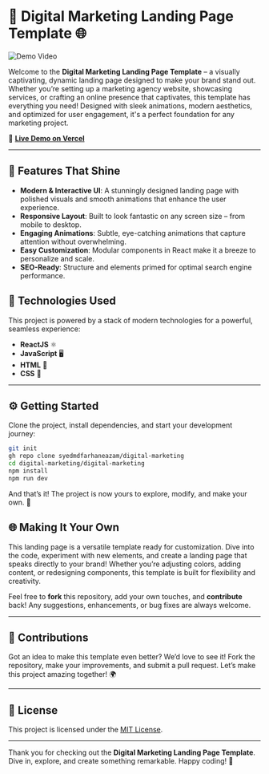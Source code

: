 # 🚀 Digital Marketing Landing Page Template 🌐

![Demo Video](https://github.com/user-attachments/assets/62cbbb5e-9656-4179-ae3c-90b5daa3b086)

Welcome to the **Digital Marketing Landing Page Template** – a visually captivating, dynamic landing page designed to make your brand stand out. Whether you’re setting up a marketing agency website, showcasing services, or crafting an online presence that captivates, this template has everything you need! Designed with sleek animations, modern aesthetics, and optimized for user engagement, it's a perfect foundation for any marketing project.

🌟 **[Live Demo on Vercel](https://nazamdigitalmarketing.vercel.app/)**

---

## 🎨 Features That Shine

- **Modern & Interactive UI**: A stunningly designed landing page with polished visuals and smooth animations that enhance the user experience.
- **Responsive Layout**: Built to look fantastic on any screen size – from mobile to desktop.
- **Engaging Animations**: Subtle, eye-catching animations that capture attention without overwhelming.
- **Easy Customization**: Modular components in React make it a breeze to personalize and scale.
- **SEO-Ready**: Structure and elements primed for optimal search engine performance.

## 🔧 Technologies Used

This project is powered by a stack of modern technologies for a powerful, seamless experience:

- **ReactJS** ⚛️
- **JavaScript** 🖥️
- **HTML** 🧱
- **CSS** 🎨

---

## ⚙️ Getting Started

Clone the project, install dependencies, and start your development journey:

```bash
git init
gh repo clone syedmdfarhaneazam/digital-marketing
cd digital-marketing/digital-marketing
npm install
npm run dev
```
And that’s it! The project is now yours to explore, modify, and make your own. 💪

## 🌐 Making It Your Own

This landing page is a versatile template ready for customization. Dive into the code, experiment with new elements, and create a landing page that speaks directly to your brand! Whether you’re adjusting colors, adding content, or redesigning components, this template is built for flexibility and creativity.

Feel free to **fork** this repository, add your own touches, and **contribute** back! Any suggestions, enhancements, or bug fixes are always welcome.

---

## 🤝 Contributions

Got an idea to make this template even better? We’d love to see it! Fork the repository, make your improvements, and submit a pull request. Let’s make this project amazing together! 🌍

---

## 📜 License

This project is licensed under the [MIT License](LICENSE).

---

Thank you for checking out the **Digital Marketing Landing Page Template**. Dive in, explore, and create something remarkable. Happy coding! 🎉
